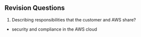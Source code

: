 ## Revision Questions
1. Describing responsibilities that the customer and AWS share?
- security and compliance in the AWS cloud
